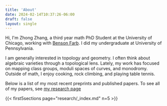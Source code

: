 ```yaml
---
title: 'About'
date: 2024-02-14T10:37:26-06:00
draft: false
layout: single
---
```


Hi, I'm Zhong Zhang, a third year math PhD Student at the University of Chicago, working with [Benson Farb](https://www.math.uchicago.edu/~farb/).  I did my undergraduate at University of Pennsylvania. 

I am generally interested in topology and geometry. I often think about algebraic varieties through a topological lens. Lately, my work has focused on mapping class groups, moduli spaces of curves, and monodromy. Outside of math, I enjoy cooking, rock climbing, and playing table tennis. 

Below is a list of my most recent preprints and published papers. To see all of my papers, see [my research page](../research)

{{< first5sections page="research/_index.md" n=5 >}}
